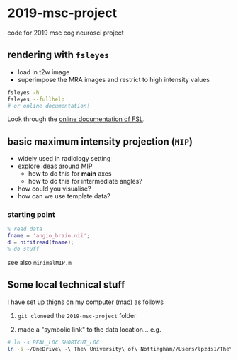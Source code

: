 # 2019-msc-project
code for 2019 msc cog neurosci project

## rendering with `fsleyes`

- load in t2w image
- superimpose the MRA images and restrict to high intensity values

```bash
fsleyes -h
fsleyes --fullhelp
# or online documentation!
```

Look through the [online documentation of FSL](https://users.fmrib.ox.ac.uk/~paulmc/fsleyes/userdoc/latest/command_line.html).

## basic maximum intensity projection (`MIP`)

- widely used in radiology setting
- explore ideas around MIP 
  - how to do this for **main** axes
  - how to do this for intermediate angles?
- how could you visualise? 
- how can we use template data?

### starting point

```matlab
% read data
fname = 'angio_brain.nii';
d = nifitread(fname);
% do stuff
```

see also `minimalMIP.m`

## Some local technical stuff

I have set up thigns on my computer (mac) as follows
1. `git clone`ed the ``2019-msc-project`` folder

2. made a "symbolic link" to the data location... e.g. 

```bash
# ln -s REAL_LOC SHORTCUT_LOC
ln -s ~/OneDrive\ -\ The\ University\ of\ Nottingham//Users/lpzds1/The\ University\ of\ Nottingham/2019-msc-cogneuro-research-project\ -\ General/angio angio
```
